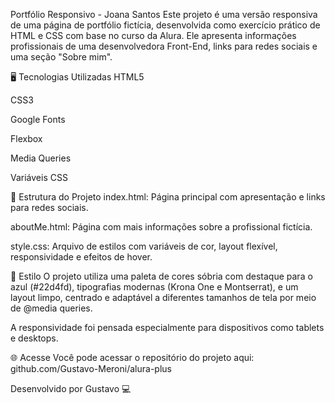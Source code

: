 Portfólio Responsivo - Joana Santos
Este projeto é uma versão responsiva de uma página de portfólio fictícia, desenvolvida como exercício prático de HTML e CSS com base no curso da Alura. Ele apresenta informações profissionais de uma desenvolvedora Front-End, links para redes sociais e uma seção "Sobre mim".

🖥️ Tecnologias Utilizadas
HTML5

CSS3

Google Fonts

Flexbox

Media Queries

Variáveis CSS

📄 Estrutura do Projeto
index.html: Página principal com apresentação e links para redes sociais.

aboutMe.html: Página com mais informações sobre a profissional fictícia.

style.css: Arquivo de estilos com variáveis de cor, layout flexível, responsividade e efeitos de hover.

🎨 Estilo
O projeto utiliza uma paleta de cores sóbria com destaque para o azul (#22d4fd), tipografias modernas (Krona One e Montserrat), e um layout limpo, centrado e adaptável a diferentes tamanhos de tela por meio de @media queries.

A responsividade foi pensada especialmente para dispositivos como tablets e desktops.

🌐 Acesse
Você pode acessar o repositório do projeto aqui:
github.com/Gustavo-Meroni/alura-plus

Desenvolvido por Gustavo 💻
